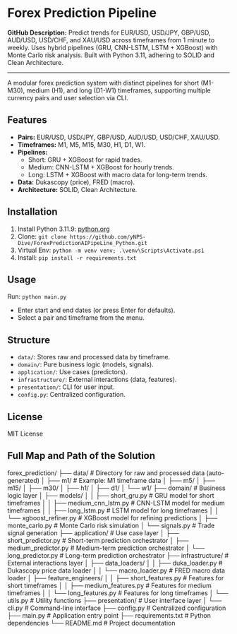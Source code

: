 # Forex Prediction Pipeline

**GitHub Description:** Predict trends for EUR/USD, USD/JPY, GBP/USD, AUD/USD, USD/CHF, and XAU/USD across timeframes from 1 minute to weekly. Uses hybrid pipelines (GRU, CNN-LSTM, LSTM + XGBoost) with Monte Carlo risk analysis. Built with Python 3.11, adhering to SOLID and Clean Architecture.

---

A modular forex prediction system with distinct pipelines for short (M1-M30), medium (H1), and long (D1-W1) timeframes, supporting multiple currency pairs and user selection via CLI.

## Features
- **Pairs:** EUR/USD, USD/JPY, GBP/USD, AUD/USD, USD/CHF, XAU/USD.
- **Timeframes:** M1, M5, M15, M30, H1, D1, W1.
- **Pipelines:**
  - Short: GRU + XGBoost for rapid trades.
  - Medium: CNN-LSTM + XGBoost for hourly trends.
  - Long: LSTM + XGBoost with macro data for long-term trends.
- **Data:** Dukascopy (price), FRED (macro).
- **Architecture:** SOLID, Clean Architecture.

## Installation
1. Install Python 3.11.9: [python.org](https://www.python.org/downloads/release/python-3119/)
2. Clone: `git clone https://github.com/yNPS-Dive/ForexPredictionAIPipeLine_Python.git`
3. Virtual Env: `python -m venv venv; .\venv\Scripts\Activate.ps1`
4. Install: `pip install -r requirements.txt`

## Usage
Run: `python main.py`
- Enter start and end dates (or press Enter for defaults).
- Select a pair and timeframe from the menu.

## Structure
- `data/`: Stores raw and processed data by timeframe.
- `domain/`: Pure business logic (models, signals).
- `application/`: Use cases (predictors).
- `infrastructure/`: External interactions (data, features).
- `presentation/`: CLI for user input.
- `config.py`: Centralized configuration.

## License
MIT License

## Full Map and Path of the Solution
forex_prediction/
├── data/                    # Directory for raw and processed data (auto-generated)
│   ├── m1/                  # Example: M1 timeframe data
│   ├── m5/
│   ├── m15/
│   ├── m30/
│   ├── h1/
│   ├── d1/
│   └── w1/
├── domain/                  # Business logic layer
│   ├── models/
│   │   ├── short_gru.py     # GRU model for short timeframes
│   │   ├── medium_cnn_lstm.py  # CNN-LSTM model for medium timeframes
│   │   ├── long_lstm.py     # LSTM model for long timeframes
│   │   └── xgboost_refiner.py  # XGBoost model for refining predictions
│   ├── monte_carlo.py       # Monte Carlo risk simulation
│   └── signals.py           # Trade signal generation
├── application/             # Use case layer
│   ├── short_predictor.py   # Short-term prediction orchestrator
│   ├── medium_predictor.py  # Medium-term prediction orchestrator
│   └── long_predictor.py    # Long-term prediction orchestrator
├── infrastructure/          # External interactions layer
│   ├── data_loaders/
│   │   ├── duka_loader.py   # Dukascopy price data loader
│   │   └── macro_loader.py  # FRED macro data loader
│   ├── feature_engineers/
│   │   ├── short_features.py  # Features for short timeframes
│   │   ├── medium_features.py # Features for medium timeframes
│   │   └── long_features.py   # Features for long timeframes
│   └── utils.py             # Utility functions
├── presentation/            # User interface layer
│   └── cli.py               # Command-line interface
├── config.py                # Centralized configuration
├── main.py                  # Application entry point
├── requirements.txt         # Python dependencies
└── README.md                # Project documentation